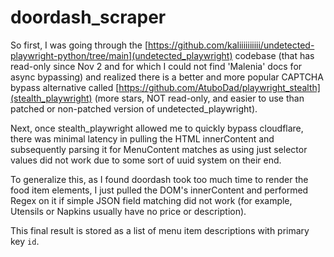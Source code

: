 # doordash_scraper

So first, I was going through the [https://github.com/kaliiiiiiiiii/undetected-playwright-python/tree/main](undetected_playwright) codebase (that has read-only since Nov 2 and for which I could not find 'Malenia' docs for async bypassing) and realized there is a better and more popular CAPTCHA bypass alternative called [https://github.com/AtuboDad/playwright_stealth](stealth_playwright) (more stars, NOT read-only, and easier to use than patched or non-patched version of undetected_playwright).

Next, once stealth_playwright allowed me to quickly bypass cloudflare, there was minimal latency in pulling the HTML innerContent and subsequently parsing it for MenuContent matches as using just selector values did not work due to some sort of uuid system on their end.

To generalize this, as I found doordash took too much time to render the food item elements, I just pulled the DOM's innerContent and performed Regex on it if simple JSON field matching did not work (for example, Utensils or Napkins usually have no price or description).

This final result is stored as a list of menu item descriptions with primary key `id`.
